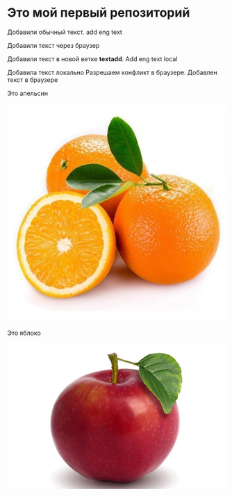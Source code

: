 # Это мой первый репозиторий

Добавили обычный текст. add eng text

Добавили текст через браузер

Добавили текст в новой ветке **textadd**. Add eng text local

Добавила текст локально
Разрешаем конфликт в браузере. Добавлен текст в браузере

Это апельсин

![Апельсин](0.jpg)

Это яблоко

![Яблоко](1.jpg)


